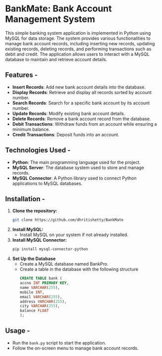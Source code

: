# BankMate: Bank Account Management System

This simple banking system application is implemented in Python using MySQL for data storage. The system provides various functionalities to manage bank account records, including inserting new records, updating existing records, deleting records, and performing transactions such as debit and credit. The application allows users to interact with a MySQL database to maintain and retrieve account details.

## Features -
- **Insert Records**: Add new bank account details into the database.
- **Display Records**: Retrieve and display all records sorted by account number.
- **Search Records**: Search for a specific bank account by its account number.
- **Update Records**: Modify existing bank account details.
- **Delete Records**: Remove a bank account record from the database.
- **Debit Transactions**: Withdraw funds from an account while ensuring a minimum balance.
- **Credit Transactions**: Deposit funds into an account.

## Technologies Used -
- **Python**: The main programming language used for the project.
- **MySQL Server**: The database system used to store and manage records.
- **MySQL Connector**: A Python library used to connect Python applications to MySQL databases.

## Installation -
1. **Clone the repository:**
    ```bash
    git clone https://github.com/dhritishetty/BankMate
    ```
2. **Install MySQL:**
    - Install MySQL on your system if not already installed.
3. **Install MySQL Connector:**
    ```bash
    pip install mysql-connector-python
    ```
4. **Set Up the Database**
   - Create a MySQL database named BankPro.
   - Create a table in the database with the following structure
      ```sql
      CREATE TABLE bank (
      accno INT PRIMARY KEY,
      name VARCHAR(255),
      mobile INT,
      email VARCHAR(255),
      address VARCHAR(255),
      city VARCHAR(255),
      balance FLOAT
      );
      ```

## Usage -
- Run the `bank.py` script to start the application.
- Follow the on-screen menu to manage bank account records.


